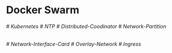 # Docker Swarm

###### \# Kubernetes # NTP # Distributed-Coodinator # Network-Partition

###### \# Network-Interface-Card # Overlay-Network # Ingress

